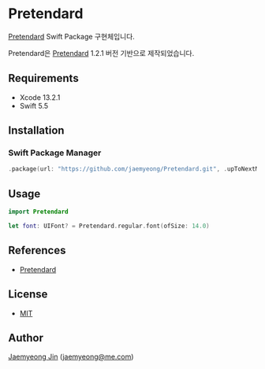 # Pretendard

[Pretendard](https://cactus.tistory.com/306) Swift Package 구현체입니다.

Pretendard은 [Pretendard](https://cactus.tistory.com/306) 1.2.1 버전 기반으로 제작되었습니다.

## Requirements

- Xcode 13.2.1
- Swift 5.5

## Installation

### Swift Package Manager

```swift
.package(url: "https://github.com/jaemyeong/Pretendard.git", .upToNextMajor(from: "0.1.0"))
```

## Usage

```swift
import Pretendard

let font: UIFont? = Pretendard.regular.font(ofSize: 14.0)
```

## References

- [Pretendard](https://cactus.tistory.com/306)

## License

- [MIT](LICENSE)

## Author

[Jaemyeong Jin](https://github.com/jaemyeong) ([jaemyeong@me.com](mailto:jaemyeong@me.com))
